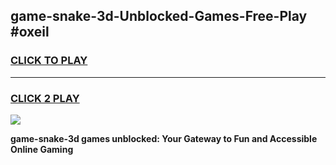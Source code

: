 
## game-snake-3d-Unblocked-Games-Free-Play #oxeil
<h3>
<a href="https://us.freeplayer.one?title=game-snake-3d&ref=9M">CLICK TO PLAY</a></h3>
<hr>

<h3>
<a href="https://us.freeplayer.one?title=game-snake-3d&ref=9M">CLICK 2 PLAY</a>
  
</h3>

<a href="https://us.freeplayer.one?title=game-snake-3d&ref=9M"><img src="https://clearcache.store/games.png"></a>


**game-snake-3d games unblocked: Your Gateway to Fun and Accessible Online Gaming**
